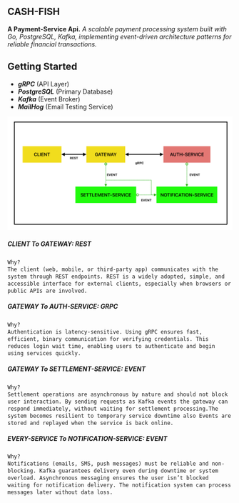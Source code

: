 ## CASH-FISH 
**A Payment-Service Api.**
*A scalable payment processing system built with Go, PostgreSQL, Kafka, implementing event-driven architecture patterns for reliable financial transactions.*

## Getting Started
- ***gRPC*** (API Layer)
- ***PostgreSQL*** (Primary Database)
- ***Kafka*** (Event Broker)
- ***MailHog*** (Email Testing Service)

![overview](asset/diagram.png)

##### CLIENT To GATEWAY: **REST** 
    Why?
    The client (web, mobile, or third-party app) communicates with the system through REST endpoints. REST is a widely adopted, simple, and accessible interface for external clients, especially when browsers or public APIs are involved.

##### GATEWAY To AUTH-SERVICE: **GRPC**
    Why?
    Authentication is latency-sensitive. Using gRPC ensures fast, efficient, binary communication for verifying credentials. This reduces login wait time, enabling users to authenticate and begin using services quickly.
##### GATEWAY To SETTLEMENT-SERVICE: **EVENT**
    Why?
    Settlement operations are asynchronous by nature and should not block user interaction. By sending requests as Kafka events the gateway can respond immediately, without waiting for settlement processing.The system becomes resilient to temporary service downtime also Events are stored and replayed when the service is back online.
##### EVERY-SERVICE To NOTIFICATION-SERVICE: **EVENT**
    Why?
    Notifications (emails, SMS, push messages) must be reliable and non-blocking. Kafka guarantees delivery even during downtime or system overload. Asynchronous messaging ensures the user isn’t blocked waiting for notification delivery. The notification system can process messages later without data loss.